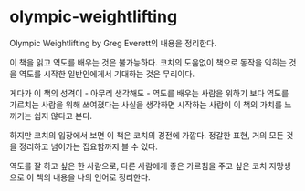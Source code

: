# olympic-weightlifting

Olympic Weightlifting by Greg Everett의 내용을 정리한다.



이 책을 읽고 역도를 배우는 것은 불가능하다. 코치의 도움없이 책으로 동작을 익히는 것을 역도를 시작한 일반인에게서 기대하는 것은 무리이다.

게다가 이 책의 성격이 - 아무리 생각해도 - 역도를 배우는 사람을 위하기 보다 역도를 가르치는 사람을 위해 쓰여졌다는 사실을 생각하면 시작하는 사람이 이 책의 가치를 느끼기는 쉽지 않다고 본다.

하지만 코치의 입장에서 보면 이 책은 코치의 경전에 가깝다. 정갈한 표현, 거의 모든 것을 정리하고 넘어가는 집요함까지 볼 수 있다. 

역도를 잘 하고 싶은 한 사람으로,  다른 사람에게 좋은 가르침을 주고 싶은 코치 지망생으로 이 책의 내용을 나의 언어로 정리한다.